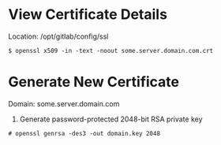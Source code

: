 # View Certificate Details
Location: /opt/gitlab/config/ssl
```shell
$ openssl x509 -in -text -noout some.server.domain.com.crt
```
# Generate New Certificate
Domain: some.server.domain.com

1. Generate password-protected 2048-bit RSA private key
```
# openssl genrsa -des3 -out domain.key 2048
```
